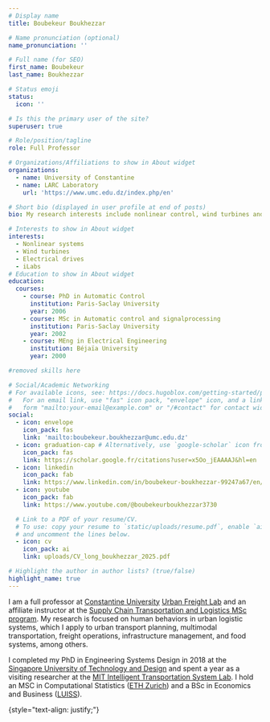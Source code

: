 ```yaml
---
# Display name
title: Boubekeur Boukhezzar

# Name pronunciation (optional)
name_pronunciation: ''

# Full name (for SEO)
first_name: Boubekeur
last_name: Boukhezzar

# Status emoji
status:
  icon: ''

# Is this the primary user of the site?
superuser: true

# Role/position/tagline
role: Full Professor

# Organizations/Affiliations to show in About widget
organizations:
  - name: University of Constantine
  - name: LARC Laboratory
    url: 'https://www.umc.edu.dz/index.php/en'

# Short bio (displayed in user profile at end of posts)
bio: My research interests include nonlinear control, wind turbines and ilabs.

# Interests to show in About widget
interests:
  - Nonlinear systems
  - Wind turbines
  - Electrical drives
  - iLabs
# Education to show in About widget
education:
  courses:
    - course: PhD in Automatic Control
      institution: Paris-Saclay University
      year: 2006
    - course: MSc in Automatic control and signalprocessing
      institution: Paris-Saclay University 
      year: 2002
    - course: MEng in Electrical Engineering
      institution: Béjaïa University
      year: 2000

#removed skills here

# Social/Academic Networking
# For available icons, see: https://docs.hugoblox.com/getting-started/page-builder/#icons
#   For an email link, use "fas" icon pack, "envelope" icon, and a link in the
#   form "mailto:your-email@example.com" or "/#contact" for contact widget.
social:
  - icon: envelope
    icon_pack: fas
    link: 'mailto:boubekeur.boukhezzar@umc.edu.dz'
  - icon: graduation-cap # Alternatively, use `google-scholar` icon from `ai` icon pack
    icon_pack: fas
    link: https://scholar.google.fr/citations?user=x5Oo_jEAAAAJ&hl=en
  - icon: linkedin
    icon_pack: fab
    link: https://www.linkedin.com/in/boubekeur-boukhezzar-99247a67/en/- icon: linkedin
  - icon: youtube
    icon_pack: fab
    link: https://www.youtube.com/@boubekeurboukhezzar3730

  # Link to a PDF of your resume/CV.
  # To use: copy your resume to `static/uploads/resume.pdf`, enable `ai` icons in `params.yaml`,
  # and uncomment the lines below.
  - icon: cv
    icon_pack: ai
    link: uploads/CV_long_boukhezzar_2025.pdf

# Highlight the author in author lists? (true/false)
highlight_name: true
---
```


I am a full professor at [Constantine University](https://www.umc.edu.dz/index.php/en) [Urban Freight Lab](https://urbanfreightlab.com/) and an affiliate instructor at the [Supply Chain Transportation and Logistics MSc program](https://www.supply-chain-transportation.uw.edu/). My research is focused on human behaviors in urban logistic systems, which I apply to urban transport planning, multimodal transportation, freight operations, infrastructure management, and food systems, among others.

I completed my PhD in Engineering Systems Design in 2018 at the [Singapore University of Technology and Design](https://esd.sutd.edu.sg/) and spent a year as a visiting researcher at the [MIT Intelligent Transportation System Lab](https://www.its.mit.edu/). I hold an MSC in Computational Statistics ([ETH Zurich](https://math.ethz.ch/sfs)) and a BSc in Economics and Business ([LUISS](https://economiaefinanza.luiss.it/)).



{style="text-align: justify;"}
